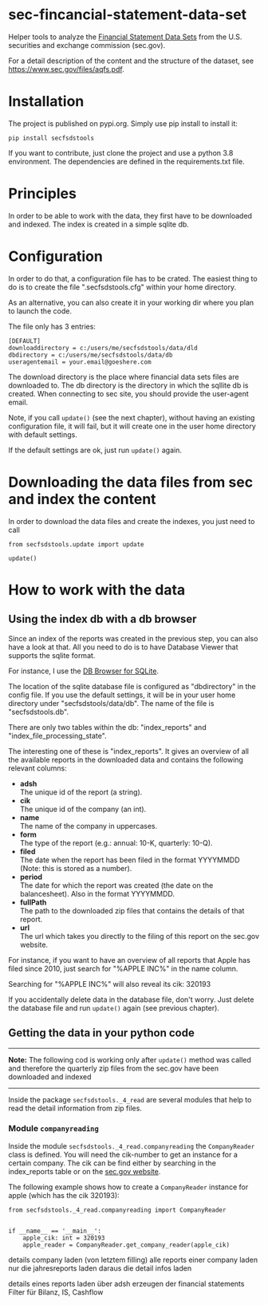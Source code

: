 # sec-fincancial-statement-data-set

Helper tools to analyze the [Financial Statement Data Sets](https://www.sec.gov/dera/data/financial-statement-data-sets)
from the U.S. securities and exchange commission (sec.gov).

For a detail description of the content and the structure of the dataset, see https://www.sec.gov/files/aqfs.pdf.

# Installation

The project is published on pypi.org. Simply use pip install to install it:

```
pip install secfsdstools
```

If you want to contribute, just clone the project and use a python 3.8 environment.
The dependencies are defined in the requirements.txt file.

# Principles

In order to be able to work with the data, they first have to be downloaded and
indexed. The index is created in a simple sqlite db.

# Configuration

In order to do that, a configuration file has to be crated.
The easiest thing to do is to create the file ".secfsdstools.cfg" within your home directory.

As an alternative, you can also create it in your working dir where you plan to launch the code.

The file only has 3 entries:

```
[DEFAULT]
downloaddirectory = c:/users/me/secfsdstools/data/dld
dbdirectory = c:/users/me/secfsdstools/data/db
useragentemail = your.email@goeshere.com
```

The download directory is the place where financial data sets files are downloaded to.
The db directory is the directory in which the sqllite db is created.
When connecting to sec site, you should provide the user-agent email.

Note, if you call `update()` (see the next chapter), without having an existing configuration
file, it will fail, but it will create one in the user home directory with default settings.

If the default settings are ok, just run `update()` again.

# Downloading the data files from sec and index the content

In order to download the data files and create the indexes, you just need to call

```
from secfsdstools.update import update

update()
```

# How to work with the data

## Using the index db with a db browser

Since an index of the reports was created in the previous step, you can also have a look at that.
All you need to do is to have Database Viewer that supports the sqlite format.

For instance, I use the [DB Browser for SQLite](https://sqlitebrowser.org/).

The location of the sqlite database file is configured as "dbdirectory" in the config file.
If you use the default settings, it will be in your user home directory under "secfsdstools/data/db".
The name of the file is "secfsdstools.db".

There are only two tables within the db: "index_reports" and "index_file_processing_state".

The interesting one of these is "index_reports".
It gives an overview of all the available reports in the downloaded data and contains the
following relevant columns:

* **adsh** <br>The unique id of the report (a string).
* **cik** <br>The unique id of the company (an int).
* **name** <br>The name of the company in uppercases.
* **form** <br>The type of the report (e.g.: annual: 10-K, quarterly: 10-Q).
* **filed** <br>The date when the report has been filed in the format YYYYMMDD (Note: this is stored as a number).
* **period** <br>The date for which the report was created (the date on the balancesheet). Also in the format YYYYMMDD.
* **fullPath** <br>The path to the downloaded zip files that contains the details of that report.
* **url** <br>The url which takes you directly to the filing of this report on the sec.gov website.

For instance, if you want to have an overview of all reports that Apple has filed since 2010,
just search for "%APPLE INC%" in the name column.

Searching for "%APPLE INC%" will also reveal its cik: 320193

If you accidentally delete data in the database file, don't worry. Just delete the database file
and run `update()` again (see previous chapter).

## Getting the data in your python code

___
**Note:** The following cod is working only after `update()` method was called and therefore the quarterly zip files
from the sec.gov have been downloaded and indexed
___

Inside the package `secfsdstools._4_read` are several modules that help to read the detail information from zip files.

### Module `companyreading`

Inside the module `secfsdstools._4_read.companyreading` the `CompanyReader` class is defined.
You will need the cik-number to get an instance for a certain company. The cik can be find either by searching in the
index_reports table or on the [sec.gov website](https://www.sec.gov/edgar/searchedgar/companysearch).

The following example shows how to create a `CompanyReader` instance for apple (which has the cik 320193):

```
from secfsdstools._4_read.companyreading import CompanyReader


if __name__ == '__main__':
    apple_cik: int = 320193
    apple_reader = CompanyReader.get_company_reader(apple_cik)
```

details company laden (von letztem filling)
alle reports einer company laden
nur die jahresreports laden
daraus die detail infos laden

details eines reports laden über adsh
erzeugen der financial statements
Filter für Bilanz, IS, Cashflow















